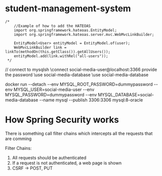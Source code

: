 # student-management-system


    /*
        //Example of how to add the HATEOAS
        import org.springframework.hateoas.EntityModel;
        import org.springframework.hateoas.server.mvc.WebMvcLinkBuilder;

        EntityModel<User> entityModel = EntityModel.of(user);
        WebMvcLinkBuilder link = linkTo(methodOn(this.getClass()).getAllUsers());
        entityModel.add(link.withRel("all-users"));
     */

// connect to mysqlsh
\connect social-media-user@localhost:3366
provide the password
\use social-media-database
\use social-media-database

docker run --detach
--env MYSQL_ROOT_PASSWORD=dummypassword
--env MYSQL_USER=social-media-user
--env MYSQL_PASSWORD=dummypassword
--env MYSQL_DATABASE=social-media-database
--name mysql
--publish 3306:3306
mysql:8-oracle


How Spring Security works
============================
There is something call filter chains which intercepts all the requests that are comming

Filter Chains:
1) All requests should be authenticated
2) If a request is not authenticated, a web page is shown
3) CSRF -> POST, PUT